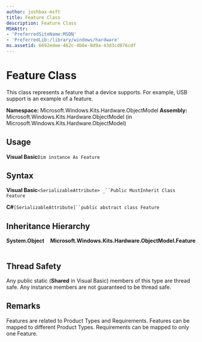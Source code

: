 ```yaml
---
author: joshbax-msft
title: Feature Class
description: Feature Class
MSHAttr:
- 'PreferredSiteName:MSDN'
- 'PreferredLib:/library/windows/hardware'
ms.assetid: 6692edee-462c-4b6e-8d9a-43d3cd076cdf
---
```


# Feature Class


This class represents a feature that a device supports. For example, USB support is an example of a feature.

**Namespace:** Microsoft.Windows.Kits.Hardware.ObjectModel **Assembly:** Microsoft.Windows.Kits.Hardware.ObjectModel (in Microsoft.Windows.Kits.Hardware.ObjectModel)

## Usage


**Visual Basic**`Dim instance As Feature`

## Syntax


**Visual Basic**`<SerializableAttribute> _``Public MustInherit Class Feature`

**C#**`[SerializableAttribute]``public abstract class Feature`

## Inheritance Hierarchy


**System.Object**    **Microsoft.Windows.Kits.Hardware.ObjectModel.Feature**         

## Thread Safety


Any public static (**Shared** in Visual Basic) members of this type are thread safe. Any instance members are not guaranteed to be thread safe.

## Remarks


Features are related to Product Types and Requirements. Features can be mapped to different Product Types. Requirements can be mapped to only one Feature.

 

 






